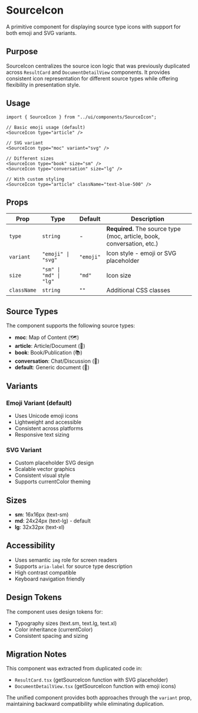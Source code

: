 # SourceIcon

A primitive component for displaying source type icons with support for both emoji and SVG variants.

## Purpose

SourceIcon centralizes the source icon logic that was previously duplicated across `ResultCard` and `DocumentDetailView` components. It provides consistent icon representation for different source types while offering flexibility in presentation style.

## Usage

```tsx
import { SourceIcon } from "../ui/components/SourceIcon";

// Basic emoji usage (default)
<SourceIcon type="article" />

// SVG variant
<SourceIcon type="moc" variant="svg" />

// Different sizes
<SourceIcon type="book" size="sm" />
<SourceIcon type="conversation" size="lg" />

// With custom styling
<SourceIcon type="article" className="text-blue-500" />
```

## Props

| Prop | Type | Default | Description |
|------|------|---------|-------------|
| `type` | `string` | - | **Required.** The source type (moc, article, book, conversation, etc.) |
| `variant` | `"emoji" \| "svg"` | `"emoji"` | Icon style - emoji or SVG placeholder |
| `size` | `"sm" \| "md" \| "lg"` | `"md"` | Icon size |
| `className` | `string` | `""` | Additional CSS classes |

## Source Types

The component supports the following source types:

- **moc**: Map of Content (🗺️)
- **article**: Article/Document (📝)
- **book**: Book/Publication (📚)
- **conversation**: Chat/Discussion (💬)
- **default**: Generic document (📄)

## Variants

### Emoji Variant (default)
- Uses Unicode emoji icons
- Lightweight and accessible
- Consistent across platforms
- Responsive text sizing

### SVG Variant
- Custom placeholder SVG design
- Scalable vector graphics
- Consistent visual style
- Supports currentColor theming

## Sizes

- **sm**: 16x16px (text-sm)
- **md**: 24x24px (text-lg) - default
- **lg**: 32x32px (text-xl)

## Accessibility

- Uses semantic `img` role for screen readers
- Supports `aria-label` for source type description
- High contrast compatible
- Keyboard navigation friendly

## Design Tokens

The component uses design tokens for:
- Typography sizes (text.sm, text.lg, text.xl)
- Color inheritance (currentColor)
- Consistent spacing and sizing

## Migration Notes

This component was extracted from duplicated code in:
- `ResultCard.tsx` (getSourceIcon function with SVG placeholder)
- `DocumentDetailView.tsx` (getSourceIcon function with emoji icons)

The unified component provides both approaches through the `variant` prop, maintaining backward compatibility while eliminating duplication.
